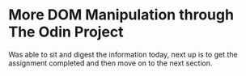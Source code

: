 # More DOM Manipulation through The Odin Project

Was able to sit and digest the information today, next up is to get the assignment completed and then move on to the next section.